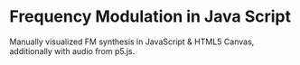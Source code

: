 # Frequency Modulation in Java Script
 Manually visualized FM synthesis in JavaScript & HTML5 Canvas, additionally with audio from p5.js. 
#
